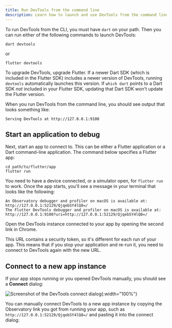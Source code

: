 ```yaml
---
title: Run DevTools from the command line
description: Learn how to launch and use DevTools from the command line.
---
```


To run DevTools from the CLI,
you must have `dart` on your path.
Then you can run either of the
following commands to launch DevTools:

```console
dart devtools
```
or

```console
flutter devtools
```

To upgrade DevTools, upgrade Flutter.
If a newer Dart SDK
(which is included in the Flutter SDK)
includes a newer version of DevTools,
running `devtools` automatically launches this version.
If `which dart` points to a Dart SDK _not_
included in your Flutter SDK, updating that
Dart SDK won't update the Flutter version.

When you run DevTools from the command line,
you should see output that looks something like:

```plaintext
Serving DevTools at http://127.0.0.1:9100
```

## Start an application to debug

Next, start an app to connect to.
This can be either a Flutter application
or a Dart command-line application.
The command below specifies a Flutter app:

```console
cd path/to/flutter/app
flutter run
```

You need to have a device connected, or a simulator open,
for `flutter run` to work. Once the app starts, you'll see a
message in your terminal that looks like the following:

```console
An Observatory debugger and profiler on macOS is available at:
http://127.0.0.1:52129/QjqebSY4lQ8=/
The Flutter DevTools debugger and profiler on macOS is available at:
http://127.0.0.1:9100?uri=http://127.0.0.1:52129/QjqebSY4lQ8=/
```

Open the DevTools instance connected to your app
by opening the second link in Chrome.

This URL contains a security token, 
so it's different for each run of your app. 
This means that if you stop your application and re-run it, 
you need to connect to DevTools again with the new URL.

## Connect to a new app instance

If your app stops running
or you opened DevTools manually,
you should see a **Connect** dialog:

![Screenshot of the DevTools connect dialog](/assets/images/docs/tools/devtools/connect_dialog.png){:width="100%"}

You can manually connect DevTools to a new app instance
by copying the Observatory link you got from running your app,
such as `http://127.0.0.1:52129/QjqebSY4lQ8=/`
and pasting it into the connect dialog:
